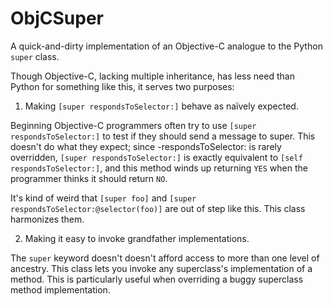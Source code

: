 ObjCSuper
===

A quick-and-dirty implementation of an Objective-C analogue to the Python `super` class.

Though Objective-C, lacking multiple inheritance, has less need than Python for something like this, it serves two purposes:

1. Making `[super respondsToSelector:]` behave as naïvely expected.

 Beginning Objective-C programmers often try to use `[super respondsToSelector:]` to test if they should send a message to super. This doesn't do what they expect; since -respondsToSelector: is rarely overridden, `[super respondsToSelector:]` is exactly equivalent to `[self respondsToSelector:]`, and this method winds up returning `YES` when the programmer thinks it should return `NO`.

 It's kind of weird that `[super foo]` and `[super respondsToSelector:@selector(foo)]` are out of step like this. This class harmonizes them.

2. Making it easy to invoke grandfather implementations.

 The `super` keyword doesn't doesn't afford access to more than one level of ancestry. This class lets you invoke any superclass's implementation of a method. This is particularly useful when overriding a buggy superclass method implementation.
